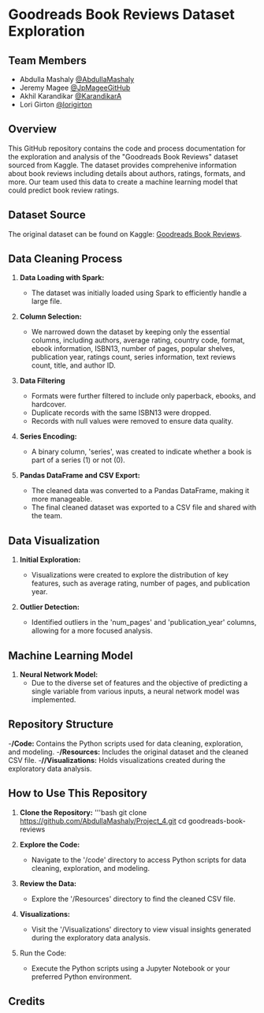 # Goodreads Book Reviews Dataset Exploration

## Team Members
- Abdulla Mashaly [@AbdullaMashaly](https://github.com/AbdullaMashaly)
- Jeremy Magee [@JpMageeGitHub](https://github.com/JpMageeGitHub)
- Akhil Karandikar [@KarandikarA](https://github.com/KarandikarA)
- Lori Girton [@lorigirton](https://github.com/lorigirton)

## Overview

This GitHub repository contains the code and process documentation for the exploration and analysis of the "Goodreads Book Reviews" dataset sourced from Kaggle. The dataset provides comprehenive information about book reviews including details about authors, ratings, formats, and more. Our team used this data to create a machine learning model that could predict book review ratings.

## Dataset Source
The original dataset can be found on Kaggle: [Goodreads Book Reviews](https://www.kaggle.com/datasets/pypiahmad/goodreads-book-reviews1).

## Data Cleaning Process

1. **Data Loading with Spark:**
    - The dataset was initially loaded using Spark to efficiently handle a large file. 

2. **Column Selection:**
    - We narrowed down the dataset by keeping only the essential columns, including authors, average rating, country code, format, ebook information, ISBN13, number of pages, popular shelves, publication year, ratings count, series information, text reviews count, title, and author ID.

3. **Data Filtering**
    - Formats were further filtered to include only paperback, ebooks, and hardcover.
    - Duplicate records with the same ISBN13 were dropped.
    - Records with null values were removed to ensure data quality.

4. **Series Encoding:**
    - A binary column, 'series', was created to indicate whether a book is part of a series (1) or not (0).

5. **Pandas DataFrame and CSV Export:**
    - The cleaned data was converted to a Pandas DataFrame, making it more manageable. 
    - The final cleaned dataset was exported to a CSV file and shared with the team.

## Data Visualization

1. **Initial Exploration:**
    - Visualizations were created to explore the distribution of key features, such as average rating, number of pages, and publication year.

2. **Outlier Detection:**
    - Identified outliers in the 'num_pages' and 'publication_year' columns, allowing for a more focused analysis.

## Machine Learning Model

1. **Neural Network Model:**
    - Due to the diverse set of features and the objective of predicting a single variable from various inputs, a neural network model was implemented.

## Repository Structure

-**/Code:** Contains the Python scripts used for data cleaning, exploration, and modeling.
-**/Resources:** Includes the original dataset and the cleaned CSV file.
-**//Visualizations:** Holds visualizations created during the exploratory data analysis.

## How to Use This Repository

1. **Clone the Repository:**
    '''bash
    git clone https://github.com/AbdullaMashaly/Project_4.git
    cd goodreads-book-reviews

2. **Explore the Code:**
    - Navigate to the '/code' directory to access Python scripts for data cleaning, exploration, and modeling.

3. **Review the Data:**
    - Explore the '/Resources' directory to find the cleaned CSV file.
4. **Visualizations:**
    - Visit the '/Visualizations' directory to view visual insights generated during the exploratory data analysis.

5. Run the Code:
    - Execute the Python scripts using a Jupyter Notebook or your preferred Python environment.

## Credits


